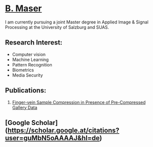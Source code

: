 
 # <span style="color:blue"> [B. Maser](bmaser.github.io) </span>
 
 I am currently pursuing a joint Master degree in Applied Image & Signal Processing at the University of Salzburg and SUAS.
 
 ## Research Interest:
 - Computer vision
 - Machine Learning 
 - Pattern Recognition
 - Biometrics
 - Media Security
 
 ## Publications:
 
 1. [Finger-vein Sample Compression in Presence of Pre-Compressed Gallery Data](https://ieeexplore.ieee.org/abstract/document/8553484/)
 
 ## [Google Scholar] (https://scholar.google.at/citations?user=guMbN5oAAAAJ&hl=de)
 
 
 
 
 
<!---


You can use the [editor on GitHub](https://github.com/BMaser/bmaser.github.io/edit/master/README.md) to maintain and preview the content for your website in Markdown files.

Whenever you commit to this repository, GitHub Pages will run [Jekyll](https://jekyllrb.com/) to rebuild the pages in your site, from the content in your Markdown files.

### Markdown

Markdown is a lightweight and easy-to-use syntax for styling your writing. It includes conventions for






```markdown
Syntax highlighted code block

# Header 1
## Header 2
### Header 3

- Bulleted
- List

1. Numbered
2. List

**Bold** and _Italic_ and `Code` text

[Link](url) and ![Image](src)
```

For more details see [GitHub Flavored Markdown](https://guides.github.com/features/mastering-markdown/).

### Jekyll Themes

Your Pages site will use the layout and styles from the Jekyll theme you have selected in your [repository settings](https://github.com/BMaser/bmaser.github.io/settings). The name of this theme is saved in the Jekyll `_config.yml` configuration file.

### Support or Contact

Having trouble with Pages? Check out our [documentation](https://help.github.com/categories/github-pages-basics/) or [contact support](https://github.com/contact) and we’ll help you sort it out.

-->
